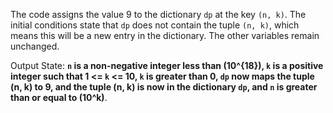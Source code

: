 The code assigns the value 9 to the dictionary `dp` at the key `(n, k)`. The initial conditions state that `dp` does not contain the tuple `(n, k)`, which means this will be a new entry in the dictionary. The other variables remain unchanged. 

Output State: **`n` is a non-negative integer less than \(10^{18}\), `k` is a positive integer such that 1 <= `k` <= 10, `k` is greater than 0, `dp` now maps the tuple (n, k) to 9, and the tuple (n, k) is now in the dictionary `dp`, and `n` is greater than or equal to \(10^k\)**.
